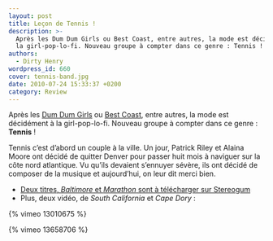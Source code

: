 ```yaml
---
layout: post
title: Leçon de Tennis !
description: >-
  Après les Dum Dum Girls ou Best Coast, entre autres, la mode est décidément à
  la girl-pop-lo-fi. Nouveau groupe à compter dans ce genre : Tennis ! "
authors:
  - Dirty Henry
wordpress_id: 660
cover: tennis-band.jpg
date: 2010-07-24 15:33:37 +0200
category: Review
---
```


Après les [Dum Dum Girls][i588] ou [Best Coast][i657], entre autres, la mode est
décidément à la girl-pop-lo-fi. Nouveau groupe à compter dans ce genre :
**Tennis** !

Tennis c’est d’abord un couple à la ville. Un jour, Patrick Riley et Alaina
Moore ont décidé de quitter Denver pour passer huit mois à naviguer sur la côte
nord atlantique. Vu qu’ils devaient s’ennuyer sévère, ils ont décidé de composer
de la musique et aujourd’hui, on leur dit merci bien.

- [Deux titres, _Baltimore_ et _Marathon_ sont à télécharger sur Stereogum](https://stereogum.com/446402/tennis-baltimore/mp3s/)
- Plus, deux vidéo, de _South California_ et *Cape Dory* :

{% vimeo 13010675 %}

{% vimeo 13658706 %}

[i588]: https://www.deadrooster.org/selection-chanson-dum-dum-girls/
[i657]: https://www.deadrooster.org/best-coast-when-i-m-with-you/
